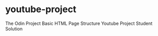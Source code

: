 youtube-project
===============

The Odin Project Basic HTML Page Structure Youtube Project Student Solution
